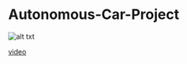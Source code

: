 # Autonomous-Car-Project

![alt txt](https://github.com/Lintik/Autonomous-Car-Project/blob/master/file.gif)


[video](https://www.youtube.com/watch?v=m2U1MjBgYG4&list=PL96ZWbQJDpxVHraZLz37dVRCdpFfgOxsy)

